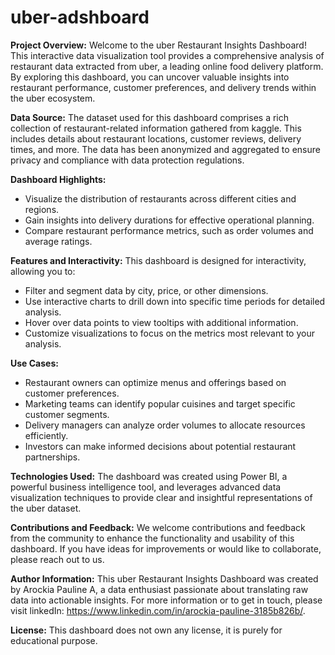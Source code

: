 # uber-adshboard

**Project Overview:**
Welcome to the uber Restaurant Insights Dashboard! This interactive data visualization tool provides a comprehensive analysis of restaurant data extracted from uber, a leading online food delivery platform. By exploring this dashboard, you can uncover valuable insights into restaurant performance, customer preferences, and delivery trends within the uber ecosystem.

**Data Source:**
The dataset used for this dashboard comprises a rich collection of restaurant-related information gathered from kaggle. This includes details about restaurant locations, customer reviews,  delivery times, and more. The data has been anonymized and aggregated to ensure privacy and compliance with data protection regulations.

**Dashboard Highlights:**
- Visualize the distribution of restaurants across different cities and regions.
- Gain insights into delivery durations for effective operational planning.
- Compare restaurant performance metrics, such as order volumes and average ratings.

**Features and Interactivity:**
This dashboard is designed for interactivity, allowing you to:
- Filter and segment data by city, price, or other dimensions.
- Use interactive charts to drill down into specific time periods for detailed analysis.
- Hover over data points to view tooltips with additional information.
- Customize visualizations to focus on the metrics most relevant to your analysis.

**Use Cases:**
- Restaurant owners can optimize menus and offerings based on customer preferences.
- Marketing teams can identify popular cuisines and target specific customer segments.
- Delivery managers can analyze order volumes to allocate resources efficiently.
- Investors can make informed decisions about potential restaurant partnerships.

**Technologies Used:**
The dashboard was created using Power BI, a powerful business intelligence tool, and leverages advanced data visualization techniques to provide clear and insightful representations of the uber dataset.

**Contributions and Feedback:**
We welcome contributions and feedback from the community to enhance the functionality and usability of this dashboard. If you have ideas for improvements or would like to collaborate, please reach out to us.

**Author Information:**
This uber Restaurant Insights Dashboard was created by Arockia Pauline A, a data enthusiast passionate about translating raw data into actionable insights. For more information or to get in touch, please visit linkedIn:  https://www.linkedin.com/in/arockia-pauline-3185b826b/.

**License:**
This dashboard does not own any license, it is purely for educational purpose.

